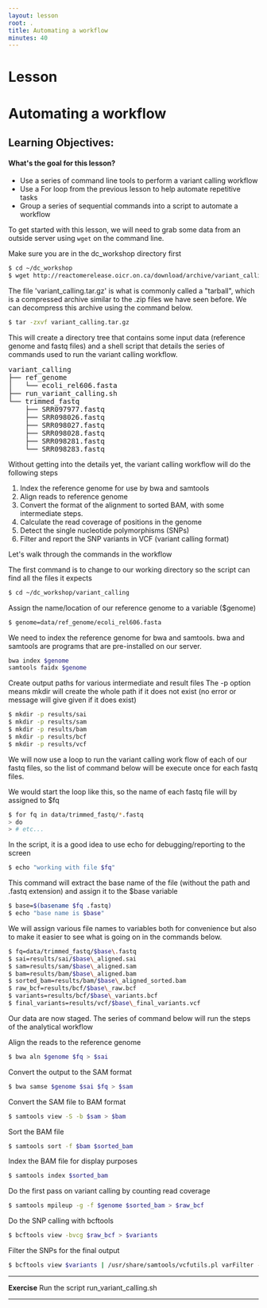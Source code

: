 ```yaml
---
layout: lesson
root: .
title: Automating a workflow
minutes: 40
---
```


# Lesson

Automating a workflow
===================

Learning Objectives:
-------------------
#### What's the goal for this lesson?

* Use a series of command line tools to perform a variant calling workflow
* Use a For loop from the previous lesson to help automate repetitive tasks
* Group a series of sequential commands into a script to automate a workflow

To get started with this lesson, we will need to grab some data from an outside
server using `wget` on the command line.

Make sure you are in the dc_workshop directory first

```bash
$ cd ~/dc_workshop
$ wget http://reactomerelease.oicr.on.ca/download/archive/variant_calling.tar.gz
```

The file 'variant_calling.tar.gz' is what is commonly called a "tarball", which is
a compressed archive similar to the .zip files we have seen before.  We can decompress
this archive using the command below.

```bash
$ tar -zxvf variant_calling.tar.gz
```
This will create a directory tree that contains some input data (reference genome and fastq files)
and a shell script that details the series of commands used to run the variant calling workflow.

<pre>
variant_calling
├── ref_genome
│   └── ecoli_rel606.fasta
├── run_variant_calling.sh
└── trimmed_fastq
    ├── SRR097977.fastq
    ├── SRR098026.fastq
    ├── SRR098027.fastq
    ├── SRR098028.fastq
    ├── SRR098281.fastq
    └── SRR098283.fastq
</pre>

Without getting into the details yet, the variant calling workflow will do the following steps

1. Index the reference genome for use by bwa and samtools
2. Align reads to reference genome
3. Convert the format of the alignment to sorted BAM, with some intermediate steps.
4. Calculate the read coverage of positions in the genome
5. Detect the single nucleotide polymorphisms (SNPs)
6. Filter and report the SNP variants in VCF (variant calling format)

Let's walk through the commands in the workflow

The first command is to change to our working directory
so the script can find all the files it expects

```bash
$ cd ~/dc_workshop/variant_calling
```

Assign the name/location of our reference genome
to a variable ($genome)

```bash
$ genome=data/ref_genome/ecoli_rel606.fasta
```

We need to index the reference genome for bwa and samtools. bwa
and samtools are programs that are pre-installed on our server.

```bash
bwa index $genome
samtools faidx $genome
```

Create output paths for various intermediate and result files The -p option means mkdir will create the whole path if it does not exist (no error or message will give given if it does exist)

```bash
$ mkdir -p results/sai
$ mkdir -p results/sam
$ mkdir -p results/bam
$ mkdir -p results/bcf
$ mkdir -p results/vcf
```

We will now use a loop to run the variant calling work flow of each of our fastq files, so the list of command below will be execute once for each fastq files.

We would start the loop like this, so the name of each fastq file will by assigned to $fq

```bash
$ for fq in data/trimmed_fastq/*.fastq
> do
> # etc...
```

In the script, it is a good idea to use echo for debugging/reporting to the screen

```bash
$ echo "working with file $fq"
```

This command will extract the base name of the file
(without the path and .fastq extension) and assign it
to the $base variable

```bash
$ base=$(basename $fq .fastq)
$ echo "base name is $base"
```

We will assign various file names to variables both
for convenience but also to make it easier to see what 
is going on in the commands below.
```bash
$ fq=data/trimmed_fastq/$base\.fastq
$ sai=results/sai/$base\_aligned.sai
$ sam=results/sam/$base\_aligned.sam
$ bam=results/bam/$base\_aligned.bam
$ sorted_bam=results/bam/$base\_aligned_sorted.bam
$ raw_bcf=results/bcf/$base\_raw.bcf
$ variants=results/bcf/$base\_variants.bcf
$ final_variants=results/vcf/$base\_final_variants.vcf    
```

Our data are now staged.  The series of command below will run the steps of the analytical workflow

Align the reads to the reference genome

```bash
$ bwa aln $genome $fq > $sai
```

Convert the output to the SAM format

```bash
$ bwa samse $genome $sai $fq > $sam
```

Convert the SAM file to BAM format

```bash
$ samtools view -S -b $sam > $bam
```
Sort the BAM file

```bash
$ samtools sort -f $bam $sorted_bam
```
Index the BAM file for display purposes

```bash
$ samtools index $sorted_bam
```

Do the first pass on variant calling by counting
read coverage

```bash
$ samtools mpileup -g -f $genome $sorted_bam > $raw_bcf
```
Do the SNP calling with bcftools

```bash
$ bcftools view -bvcg $raw_bcf > $variants
```
Filter the SNPs for the final output

```bash
$ bcftools view $variants | /usr/share/samtools/vcfutils.pl varFilter - > $final_variants
```
    
    
****
**Exercise**
Run the script run_variant_calling.sh
****




